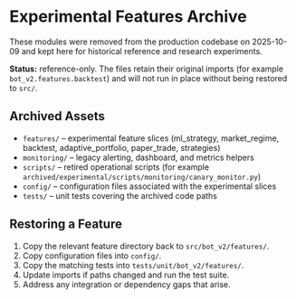 # Experimental Features Archive

These modules were removed from the production codebase on 2025-10-09 and kept here for historical reference and research experiments.

**Status:** reference-only. The files retain their original imports (for example `bot_v2.features.backtest`) and will not run in place without being restored to `src/`.

## Archived Assets

- `features/` – experimental feature slices (ml_strategy, market_regime, backtest, adaptive_portfolio, paper_trade, strategies)
- `monitoring/` – legacy alerting, dashboard, and metrics helpers
- `scripts/` – retired operational scripts (for example `archived/experimental/scripts/monitoring/canary_monitor.py`)
- `config/` – configuration files associated with the experimental slices
- `tests/` – unit tests covering the archived code paths

## Restoring a Feature

1. Copy the relevant feature directory back to `src/bot_v2/features/`.
2. Copy configuration files into `config/`.
3. Copy the matching tests into `tests/unit/bot_v2/features/`.
4. Update imports if paths changed and run the test suite.
5. Address any integration or dependency gaps that arise.
